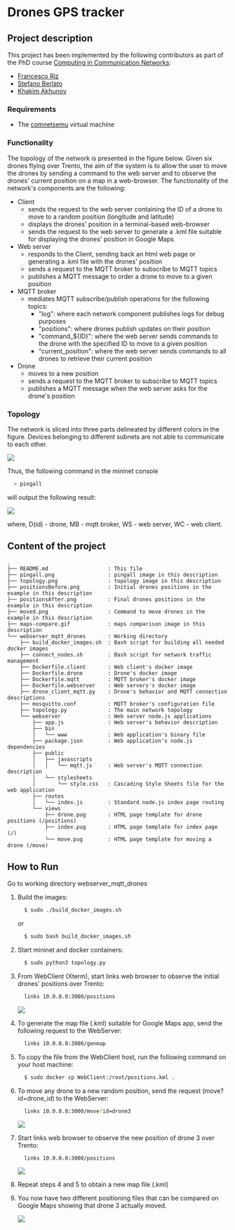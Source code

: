 # Drones GPS tracker

## Project description

This project has been implemented by the following contributors as part of the PhD course [Computing in Communication Networks](https://ict.unitn.it/node/889):

* [Francesco Riz](https://webapps.unitn.it/du/it/Persona/PER0185299)
* [Stefano Berlato](https://www.dibris.unige.it/berlato-stefano)
* [Khakim Akhunov](https://webapps.unitn.it/du/en/Persona/PER0230856/Didattica)

### Requirements

* The [comnetsemu](https://git.comnets.net/public-repo/comnetsemu) virtual machine

### Functionality

The topology of the network is presented in the figure below. Given six drones flying over Trento, the aim of the system is to allow the user to move the drones by sending a command to the web server and to observe the drones' current position on a map in a web-browser. The functionality of the network's components are the following:

* Client 
  - sends the request to the web server containing the ID of a drone to move to a random position (longitude and latitude)
  - displays the drones' position in a terminal-based web-browser
  - sends the request to the web server to generate a .kml file suitable for displaying the drones' position in Google Maps
* Web server
  - responds to the Client, sending back an html web page or generating a .kml file with the drones' position
  - sends a request to the MQTT broker to subscribe to MQTT topics
  - publishes a MQTT message to order a drone to move to a given position
* MQTT broker
  - mediates MQTT subscribe/publish operations for the following topics:
    - "log": where each network component publishes logs for debug purposes
    - "positions": where drones publish updates on their position
    - "command_${ID}": where the web server sends commands to the drone with the specified ID to move to a given position
    - "current_position": where the web server sends commands to all drones to retrieve their current position
* Drone
  - moves to a new position
  - sends a request to the MQTT broker to subscribe to MQTT topics
  - publishes a MQTT message when the web server asks for the drone's position

### Topology

The network is sliced into three parts delineated by different colors in the figure. Devices belonging to different subnets are not able to communicate to each other. 

![](topology.png)

Thus, the following command in the mininet console
```bash
  > pingall
```
will output the following result:

![](pingall.png)

where, D(id) - drone, MB - mqtt broker, WS - web server, WC - web client. 

## Content of the project

```
.
├── README.md                   : This file
├── pingall.png                 : pingall image in this description
├── topology.png                : topology image in this description
├── positionsBefore.png         : Initial drones positions in the example in this description
├── positionsAfter.png          : Final drones positions in the example in this description
├── moved.png                   : Command to move drones in the example in this description
├── maps-compare.gif            : maps comparison image in this description
└── webserver_mqtt_drones       : Working directory
    ├── build_docker_images.sh  : Bash script for building all needed docker images
    ├── connect_nodes.sh        : Bash script for network traffic management
    ├── Dockerfile.client       : Web client's docker image
    ├── Dockerfile.drone        : Drone's docker image
    ├── Dockerfile.mqtt         : MQTT broker's docker image
    ├── Dockerfile.webserver    : Web servers's docker image
    ├── drone_client_mqtt.py    : Drone's behavior and MQTT connection descriptions 
    ├── mosquitto.conf          : MQTT broker's configuration file
    ├── topology.py             : The main network topology
    └── webserver               : Web server node.js applications
        ├── app.js              : Web server's behavior description
        ├── bin
        │   └── www             : Web application's binary file
        ├── package.json        : Web application's node.js dependencies
        ├── public
        │   ├── javascripts
        │   │   └── mqtt.js     : Web server's MQTT connection description
        │   └── stylesheets
        │       └── style.css   : Cascading Style Sheets file for the web application
        ├── routes
        │   └── index.js        : Standard node.js index page routing 
        └── views
            ├── drone.pug       : HTML page template for drone positions (/positions)
            ├── index.pug       : HTML page template for index page (/)
            └── move.pug        : HTML page template for moving a drone (/move)
```

## How to Run
Go to working directory webserver_mqtt_drones

1. Build the images:
    ```bash
      $ sudo ./build_docker_images.sh
    ```
    or
    ```bash
      $ sudo bash build_docker_images.sh
    ```
    
2. Start mininet and docker containers:
    ```bash
      $ sudo python3 topology.py
    ```  
    
3. From WebClient (Xterm), start links web browser to observe the initial drones' positions over Trento:
    ```bash
      links 10.0.0.8:3000/positions
    ```
    ![](positionsBefore.png)
  
4. To generate the map file (.kml) suitable for Google Maps app, send the following request to the WebServer:
    ```bash
      links 10.0.0.8:3000/genmap
    ```

5. To copy the file from the WebClient host, run the following command on your host machine:
    ```bash
      $ sudo docker cp WebClient:/root/positions.kml .
    ```

6. To move any drone to a new random position, send the request (move?id=drone_id) to the WebServer:
    ```bash
      links 10.0.0.8:3000/move?id=drone3
    ```
    ![](moved.png)

7. Start links web browser to observe the new position of drone 3 over Trento:
    ```bash
      links 10.0.0.8:3000/positions
    ```
    ![](positionsAfter.png)
  
8. Repeat steps 4 and 5 to obtain a new map file (.kml)
  
9. You now have two different positioning files that can be compared on Google Maps showing that drone 3 actually moved.

    ![](maps-compare.gif)
